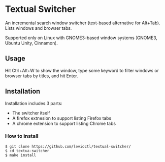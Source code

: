 # Textual Switcher

An incremental search window switcher (text-based alternative for Alt+Tab). Lists windows and browser tabs.

Supported only on Linux with GNOME3-based window systems (GNOME3, Ubuntu Unity, Cinnamon).

## Usage
Hit Ctrl+Alt+W to show the window, type some keyword to filter windows or browser tabs by titles, and hit Enter.

## Installation

Installation includes 3 parts:
* The switcher itself
* A firefox extnesion to support listing Firefox tabs
* A chrome extension to support listing Chrome tabs

### How to install
```
$ git clone https://github.com/levioctl/textual-switcher/
$ cd textua-switcher
$ make install
```
